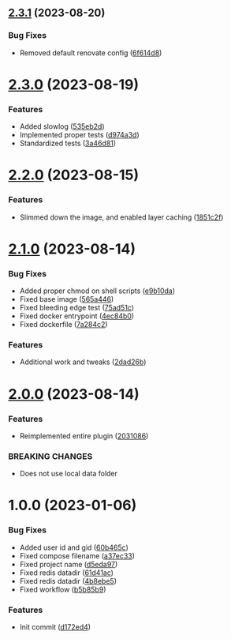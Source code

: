 ## [2.3.1](https://github.com/oblakstudio/ddev-redis-7/compare/v2.3.0...v2.3.1) (2023-08-20)


### Bug Fixes

* Removed default renovate config ([6f614d8](https://github.com/oblakstudio/ddev-redis-7/commit/6f614d80a9273f4508fa3631fc5f3b0e0ef16cf4))

# [2.3.0](https://github.com/oblakstudio/ddev-redis-7/compare/v2.2.0...v2.3.0) (2023-08-19)


### Features

* Added slowlog ([535eb2d](https://github.com/oblakstudio/ddev-redis-7/commit/535eb2d196c1180b8e090b2cdcb1a00677d7c6ec))
* Implemented proper tests ([d974a3d](https://github.com/oblakstudio/ddev-redis-7/commit/d974a3da2d5a62bfcff8d453b334e0e0fd115851))
* Standardized tests ([3a46d81](https://github.com/oblakstudio/ddev-redis-7/commit/3a46d81790fe3e32547e5028322e2a7f82b9c8e9))

# [2.2.0](https://github.com/oblakstudio/ddev-redis-7/compare/v2.1.0...v2.2.0) (2023-08-15)


### Features

* Slimmed down the image, and enabled layer caching ([1851c2f](https://github.com/oblakstudio/ddev-redis-7/commit/1851c2f1d302713a71d4daf284ee57a71c30f1ad))

# [2.1.0](https://github.com/oblakstudio/ddev-redis-7/compare/v2.0.0...v2.1.0) (2023-08-14)


### Bug Fixes

* Added proper chmod on shell scripts ([e9b10da](https://github.com/oblakstudio/ddev-redis-7/commit/e9b10dadaf8ff7fa6d0fd44c485e076ef4889ec2))
* Fixed base image ([565a446](https://github.com/oblakstudio/ddev-redis-7/commit/565a4464ea11517e850e565ef11146450f32f1c8))
* Fixed bleeding edge test ([75ad51c](https://github.com/oblakstudio/ddev-redis-7/commit/75ad51c3715e46efab1a2f9bf82a2711f73930e3))
* Fixed docker entrypoint ([4ec84b0](https://github.com/oblakstudio/ddev-redis-7/commit/4ec84b08e18e3448e2b0a61d278e8b9c4848f957))
* Fixed dockerfile ([7a284c2](https://github.com/oblakstudio/ddev-redis-7/commit/7a284c25454da569d3354aef9a2ff6874d0fe203))


### Features

* Additional work and tweaks ([2dad26b](https://github.com/oblakstudio/ddev-redis-7/commit/2dad26b083bc75c3a96c399f6c605d49021abc6b))

# [2.0.0](https://github.com/oblakstudio/ddev-redis-7/compare/v1.0.0...v2.0.0) (2023-08-14)


### Features

* Reimplemented entire plugin ([2031086](https://github.com/oblakstudio/ddev-redis-7/commit/2031086ba0cb2de5ac5d1613c9b13f6e4838dd7c))


### BREAKING CHANGES

* Does not use local data folder

# 1.0.0 (2023-01-06)


### Bug Fixes

* Added user id and gid ([60b465c](https://github.com/oblakstudio/ddev-redis-7/commit/60b465c345274d56fb7bbe3c952b40f97ab73268))
* Fixed compose filename ([a37ec33](https://github.com/oblakstudio/ddev-redis-7/commit/a37ec3316b22b94c01cdb60be3bd805f0f9f969b))
* Fixed project name ([d5eda97](https://github.com/oblakstudio/ddev-redis-7/commit/d5eda97e5f63673e30a8425866431d204bbc9b9b))
* Fixed redis datadir ([61d41ac](https://github.com/oblakstudio/ddev-redis-7/commit/61d41ac8a7c755aaeb1574537a4cc26bd29e1e31))
* Fixed redis datadir ([4b8ebe5](https://github.com/oblakstudio/ddev-redis-7/commit/4b8ebe5c54040ced9b59a2b2e7ed88d0c069faa3))
* Fixed workflow ([b5b85b9](https://github.com/oblakstudio/ddev-redis-7/commit/b5b85b9a2973c0613600d531cbe74ad4c7258a4a))


### Features

* Init commit ([d172ed4](https://github.com/oblakstudio/ddev-redis-7/commit/d172ed4b17026b3b9d1928fe35b2f2b121d622de))
